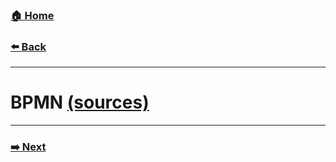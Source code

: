 ### [**🏠 Home**](/README.md)

###  [**⬅️ Back**](choreographies/roles.md)
-----
# BPMN [(sources)](https://github.com/loopingdoge/ACME-agency/blob/master/bpmn)

------
### [**➡️ Next**](external-services.md)